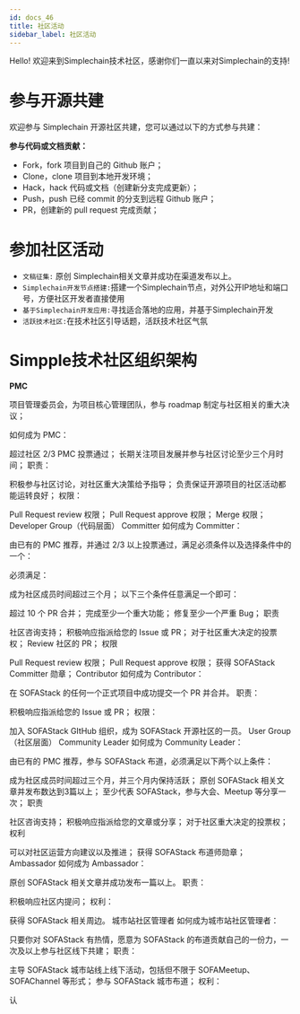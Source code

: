 ```yaml
---
id: docs_46
title: 社区活动
sidebar_label: 社区活动
---
```


Hello!
欢迎来到Simplechain技术社区，感谢你们一直以来对Simplechain的支持!

# 参与开源共建

欢迎参与 Simplechain 开源社区共建，您可以通过以下的方式参与共建：

**参与代码或文档贡献：**

- Fork，fork 项目到自己的 Github 账户；
- Clone，clone 项目到本地开发环境；
- Hack，hack 代码或文档（创建新分支完成更新）；
- Push，push 已经 commit 的分支到远程 Github 账户；
- PR，创建新的 pull request 完成贡献；


# 参加社区活动

- `文稿征集:` 原创 Simplechain相关文章并成功在渠道发布以上。
- `Simplechain开发节点搭建:`搭建一个Simplechain节点，对外公开IP地址和端口号，方便社区开发者直接使用
- `基于Simplechain开发应用:`寻找适合落地的应用，并基于Simplechain开发
- `活跃技术社区:`在技术社区引导话题，活跃技术社区气氛


# Simpple技术社区组织架构


**PMC**

项目管理委员会，为项目核心管理团队，参与 roadmap 制定与社区相关的重大决议；

如何成为 PMC：

超过社区 2/3 PMC 投票通过；
长期关注项目发展并参与社区讨论至少三个月时间；
职责：

积极参与社区讨论，对社区重大决策给予指导；
负责保证开源项目的社区活动都能运转良好；
权限：

Pull Request review 权限；
Pull Request approve 权限；
Merge 权限；
Developer Group（代码层面）
Committer
如何成为 Committer：

由已有的 PMC 推荐，并通过 2/3 以上投票通过，满足必须条件以及选择条件中的一个：

必须满足：

成为社区成员时间超过三个月；
以下三个条件任意满足一个即可：

超过 10 个 PR 合并；
完成至少一个重大功能；
修复至少一个严重 Bug；
职责

社区咨询支持；
积极响应指派给您的 Issue 或 PR；
对于社区重大决定的投票权；
Review 社区的 PR；
权限

Pull Request review 权限；
Pull Request approve 权限；
获得 SOFAStack Committer 勋章；
Contributor
如何成为 Contributor：

在 SOFAStack 的任何一个正式项目中成功提交一个 PR 并合并。
职责：

积极响应指派给您的 Issue 或 PR；
权限：

加入 SOFAStack GItHub 组织，成为 SOFAStack 开源社区的一员。
User Group（社区层面）
Community Leader
如何成为 Community Leader：

由已有的 PMC 推荐，参与 SOFAStack 布道，必须满足以下两个以上条件：

成为社区成员时间超过三个月，并三个月内保持活跃；
原创 SOFAStack 相关文章并发布数达到3篇以上；
至少代表 SOFAStack，参与大会、Meetup 等分享一次；
职责

社区咨询支持；
积极响应指派给您的文章或分享；
对于社区重大决定的投票权；
权利

可以对社区运营方向建议以及推进；
获得 SOFAStack 布道师勋章；
Ambassador
如何成为 Ambassador：

原创 SOFAStack 相关文章并成功发布一篇以上。
职责：

积极响应社区内提问；
权利：

获得 SOFAStack 相关周边。
城市站社区管理者
如何成为城市站社区管理者：

只要你对 SOFAStack 有热情，愿意为 SOFAStack 的布道贡献自己的一份力，一次及以上参与社区线下共建；
职责：

主导 SOFAStack 城市站线上线下活动，包括但不限于 SOFAMeetup、SOFAChannel 等形式；
参与 SOFAStack 城市布道；
权利：

认
